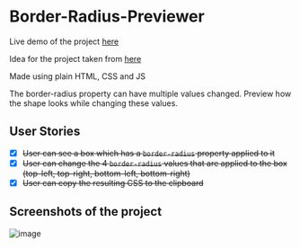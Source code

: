 # Border-Radius-Previewer

Live demo of the project [here](https://sebasgl23.github.io/Border-Radius-Previewer/)

Idea for the project taken from [here](https://github.com/florinpop17/app-ideas)

Made using plain HTML, CSS and JS

The border-radius property can have multiple values changed. Preview how the shape looks while changing these values.

## User Stories

-   [x] ~~User can see a box which has a `border-radius` property applied to it~~
-   [x] ~~User can change the 4 `border-radius` values that are applied to the box (top-left, top-right, bottom-left, bottom-right)~~
-   [x] ~~User can copy the resulting CSS to the clipboard~~

## Screenshots of the project

![image](https://user-images.githubusercontent.com/33914923/197902069-6179854d-6076-4544-a5a9-e343b561170b.png)



